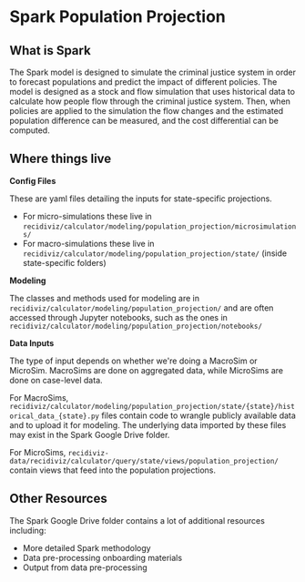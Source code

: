 # Spark Population Projection

## What is Spark
The Spark model is designed to simulate the criminal justice system in 
order to forecast populations and predict the impact of different policies. 
The model is designed as a stock and flow simulation that uses historical 
data to calculate how people flow through the criminal justice system. 
Then, when policies are applied to the simulation the flow changes 
and the estimated population difference can be measured, and 
the cost differential can be computed.

## Where things live
**Config Files**

These are yaml files detailing the inputs for state-specific projections.
- For micro-simulations these live in `recidiviz/calculator/modeling/population_projection/microsimulations/`
- For macro-simulations these live in `recidiviz/calculator/modeling/population_projection/state/` (inside state-specific folders)

**Modeling**

The classes and methods used for modeling are in `recidiviz/calculator/modeling/population_projection/` and are often accessed through Jupyter notebooks, such as the ones in `recidiviz/calculator/modeling/population_projection/notebooks/`

**Data Inputs**

The type of input depends on whether we're doing a MacroSim or MicroSim. MacroSims are done on aggregated data, while MicroSims are done on case-level data. 

For MacroSims, `recidiviz/calculator/modeling/population_projection/state/{state}/historical_data_{state}.py` files contain code to wrangle publicly available data and to upload it for modeling.
The underlying data imported by these files may exist in the Spark Google Drive folder.

For MicroSims, `recidiviz-data/recidiviz/calculator/query/state/views/population_projection/` contain views that feed into the population projections.

## Other Resources

The Spark Google Drive folder contains a lot of additional resources including:
- More detailed Spark methodology
- Data pre-processing onboarding materials
- Output from data pre-processing
